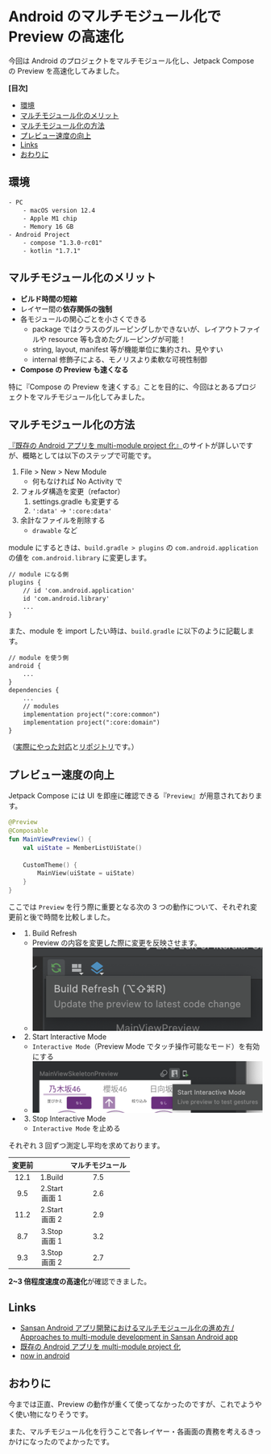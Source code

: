 # Android のマルチモジュール化で Preview の高速化

今回は Android のプロジェクトをマルチモジュール化し、Jetpack Compose の Preview を高速化してみました。

**[目次]**

- [環境](#%E7%92%B0%E5%A2%83)
- [マルチモジュール化のメリット](#%E3%83%9E%E3%83%AB%E3%83%81%E3%83%A2%E3%82%B8%E3%83%A5%E3%83%BC%E3%83%AB%E5%8C%96%E3%81%AE%E3%83%A1%E3%83%AA%E3%83%83%E3%83%88)
- [マルチモジュール化の方法](#%E3%83%9E%E3%83%AB%E3%83%81%E3%83%A2%E3%82%B8%E3%83%A5%E3%83%BC%E3%83%AB%E5%8C%96%E3%81%AE%E6%96%B9%E6%B3%95)
- [プレビュー速度の向上](#%E3%83%97%E3%83%AC%E3%83%93%E3%83%A5%E3%83%BC%E9%80%9F%E5%BA%A6%E3%81%AE%E5%90%91%E4%B8%8A)
- [Links](#links)
- [おわりに](#%E3%81%8A%E3%82%8F%E3%82%8A%E3%81%AB)

## 環境

```
- PC
    - macOS version 12.4
    - Apple M1 chip
    - Memory 16 GB
- Android Project
    - compose "1.3.0-rc01"
    - kotlin "1.7.1"
```

## マルチモジュール化のメリット

- **ビルド時間の短縮**
- レイヤー間の**依存関係の強制**
- 各モジュールの関心ごとを小さくできる
  - package ではクラスのグルーピングしかできないが、レイアウトファイルや resource 等も含めたグルーピングが可能！
  - string, layout, manifest 等が機能単位に集約され、見やすい
  - internal 修飾子による、モノリスより柔軟な可視性制御
- **Compose の Preview も速くなる**

特に『Compose の Preview を速くする』ことを目的に、今回はとあるプロジェクトをマルチモジュール化してみました。

## マルチモジュール化の方法

[『既存の Android アプリを multi-module project 化』](https://droidkaigi.github.io/codelab-2020/ja/index.html#3)のサイトが詳しいですが、概略としては以下のステップで可能です。

1. File > New > New Module
   - 何もなければ No Activity で
1. フォルダ構造を変更（refactor）
   1. settings.gradle も変更する
   1. `':data'` -> `':core:data'`
1. 余計なファイルを削除する
   - `drawable` など

module にするときは、`build.gradle > plugins` の `com.android.application` の値を `com.android.library` に変更します。

```
// module になる側
plugins {
    // id 'com.android.application'
    id 'com.android.library'
    ...
}
```

また、module を import したい時は、`build.gradle` に以下のように記載します。

```
// module を使う側
android {
    ...
}
dependencies {
    ...
    // modules
    implementation project(":core:common")
    implementation project(":core:domain")
}
```

（[実際にやった対応](https://github.com/android-project-46group/android/pull/85)と[リポジトリ](https://github.com/android-project-46group/android)です。）

## プレビュー速度の向上

Jetpack Compose には UI を即座に確認できる『`Preview`』が用意されております。

```kotlin
@Preview
@Composable
fun MainViewPreview() {
    val uiState = MemberListUiState()

    CustomTheme() {
        MainView(uiState = uiState)
    }
}
```

ここでは `Preview` を行う際に重要となる次の 3 つの動作について、それぞれ変更前と後で時間を比較しました。

- 1. Build Refresh
  - Preview の内容を変更した際に変更を反映させます。
  - ![](img/build_refresh.png)
- 2. Start Interactive Mode
  - `Interactive Mode`（Preview Mode でタッチ操作可能なモード）を有効にする
  - ![](img/interactive_mode.png)
- 3. Stop Interactive Mode
  - `Interactive Mode` を止める

それぞれ 3 回ずつ測定し平均を求めております。

| 変更前 |                    | マルチモジュール |
| :----: | :----------------: | :--------------: |
|  12.1  |      1.Build       |       7.5        |
|  9.5   | 2.Start<br/>画面 1 |       2.6        |
|  11.2  | 2.Start<br/>画面 2 |       2.9        |
|  8.7   | 3.Stop<br/>画面 1  |       3.2        |
|  9.3   | 3.Stop<br/>画面 2  |       2.7        |

**2~3 倍程度速度の高速化**が確認できました。

## Links

- [Sansan Android アプリ開発におけるマルチモジュール化の進め方 / Approaches to multi-module development in Sansan Android app](https://speakerdeck.com/sansanbuildersbox/approaches-to-multi-module-development-in-sansan-android-app)
- [既存の Android アプリを multi-module project 化](https://droidkaigi.github.io/codelab-2020/ja/index.html#3)
- [now in android](https://github.com/android/nowinandroid)

## おわりに

今までは正直、Preview の動作が重くて使ってなかったのですが、これでようやく使い物になりそうです。

また、マルチモジュール化を行うことで各レイヤー・各画面の責務を考えるきっかけになったのでよかったです。
